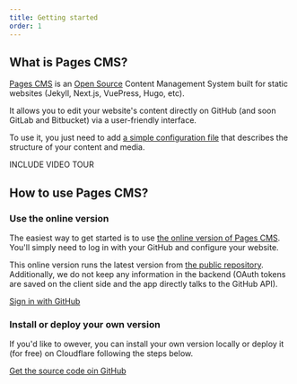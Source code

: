 ```yaml
---
title: Getting started
order: 1
---
```


## What is Pages CMS?

[Pages CMS](https://pagescms.org) is an [Open Source](https://github.com/pages-cms/pages-cms) Content Management System built for static websites (Jekyll, Next.js, VuePress, Hugo, etc).

It allows you to edit your website's content directly on GitHub (and soon GitLab and Bitbucket) via a user-friendly interface.

To use it, you just need to add [a simple configuration file](/docs/configuration) that describes the structure of your content and media.

INCLUDE VIDEO TOUR

## How to use Pages CMS?

### Use the online version

The easiest way to get started is to use [the online version of Pages CMS](https://app.pagescms.org). You'll simply need to log in with your GitHub and configure your website.

This online version runs the latest version from [the public repository](https://github.com/pages-cms/pages-cms). Additionally, we do not keep any information in the backend (OAuth tokens are saved on the client side and the app directly talks to the GitHub API).

<p><a href="https://app.pagescms.org" class="btn !no-underline	">Sign in with GitHub</a></p>

### Install or deploy your own version

If you'd like to owever, you can install your own version locally or deploy it (for free) on Cloudflare following the steps below.

<p><a href="https://github.com/pages-cms/pages-cms" class="btn !no-underline	">Get the source code oin GitHub</a></p>